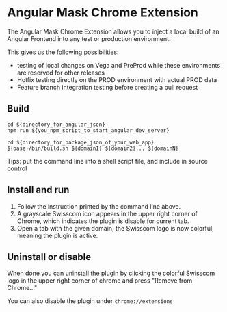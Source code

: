 # Angular Mask Chrome Extension

The Angular Mask Chrome Extension allows you to inject a local build of an Angular Frontend into any test or production environment.

This gives us the following possibilities:

- testing of local changes on Vega and PreProd while these environments are reserved for other releases
- Hotfix testing directly on the PROD environment with actual PROD data
- Feature branch integration testing before creating a pull request

## Build

```shell
cd ${directory_for_angular_json}
npm run ${you_npm_script_to_start_angular_dev_server}
```

```shell
cd ${directory_for_package_json_of_your_web_app}
${base}/bin/build.sh ${domain1} ${domain2}... ${domainN}
```

Tips: put the command line into a shell script file, and include in source control

## Install and run

1. Follow the instruction printed by the command line above.
2. A grayscale Swisscom icon appears in the upper right corner of Chrome, which indicates the plugin is disable for current tab.
3. Open a tab with the given domain, the Swisscom logo is now colorful, meaning the plugin is active.

## Uninstall or disable

When done you can uninstall the plugin by clicking the colorful Swisscom logo in the upper right corner of chrome and press "Remove from Chrome..."

You can also disable the plugin under `chrome://extensions`

